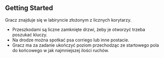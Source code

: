 ## Getting Started

Gracz znajduje się w labiryncie złożonym z licznych
korytarzy.
- Przeszkodami są liczne zamknięte drzwi,
żeby je otworzyć trzeba poszukać kluczy.
- Na drodze można spotkać psa corriego lub inne
postacie.
- Gracz ma za zadanie ukończyć poziom przechodząc
ze startowego pola do końcowego w jak najmniejszej
ilości ruchów.
